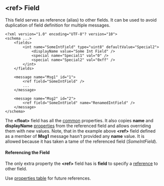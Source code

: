 ## &lt;ref&gt; Field
This field serves as reference (alias) to other fields. It can be used 
to avoid duplication of field definition for multiple messages.
```
<?xml version="1.0" encoding="UTF-8"? version="10">
<schema ...>
    <fields>
        <int name="SomeIntField" type="uint8" defaultValue="Special2">
            <displayName value="Some Int Field" />
            <special name="Special1" val="0" />
            <special name="Special2" val="0xff" />
        </int>
    </fields>
    
    <message name="Msg1" id="1">
        <ref field="SomeIntField" />
        ...
    </message>
    
    <message name="Msg2" id="2">
        <ref field="SomeIntField" name="RenamedIntField" />
    </message>
</schema>
```
The **&lt;float&gt;** field has all the [common](common.md) properties. It
also copies **name** and **displayName** [properties](../intro/properties.md)
from the referenced field and allows overriding them with new values.
Note, that in the example above **&lt;ref&gt;** field defined as a member of
**Msg1** message hasn't provided any **name** value. It is allowed because
it has taken a tame of the referenced field (*SomeIntField*).

#### Referencing the Field
The only extra property the **&lt;ref&gt;** field has is **field** to 
specify a [reference](../intro/references.md) to other field.


Use [properties table](../appendix/ref.md) for future references.

